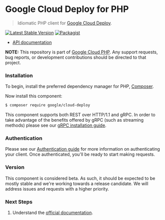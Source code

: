 # Google Cloud Deploy for PHP

> Idiomatic PHP client for [Google Cloud Deploy](https://cloud.google.com/deploy).

[![Latest Stable Version](https://poser.pugx.org/google/cloud-deploy/v/stable)](https://packagist.org/packages/google/cloud-deploy) [![Packagist](https://img.shields.io/packagist/dm/google/cloud-deploy.svg)](https://packagist.org/packages/google/cloud-deploy)

* [API documentation](https://cloud.google.com/php/docs/reference/cloud-deploy/latest)

**NOTE:** This repository is part of [Google Cloud PHP](https://github.com/googleapis/google-cloud-php). Any
support requests, bug reports, or development contributions should be directed to
that project.

### Installation

To begin, install the preferred dependency manager for PHP, [Composer](https://getcomposer.org/).

Now install this component:

```sh
$ composer require google/cloud-deploy
```

This component supports both REST over HTTP/1.1 and gRPC. In order to take advantage of the benefits offered by gRPC (such as streaming methods)
please see our [gRPC installation guide](https://cloud.google.com/php/grpc).

### Authentication

Please see our [Authentication guide](https://github.com/googleapis/google-cloud-php/blob/main/AUTHENTICATION.md) for more information
on authenticating your client. Once authenticated, you'll be ready to start making requests.

### Version

This component is considered beta. As such, it should be expected to be mostly
stable and we're working towards a release candidate. We will address issues
and requests with a higher priority.

### Next Steps

1. Understand the [official documentation](https://cloud.google.com/deploy/docs).
